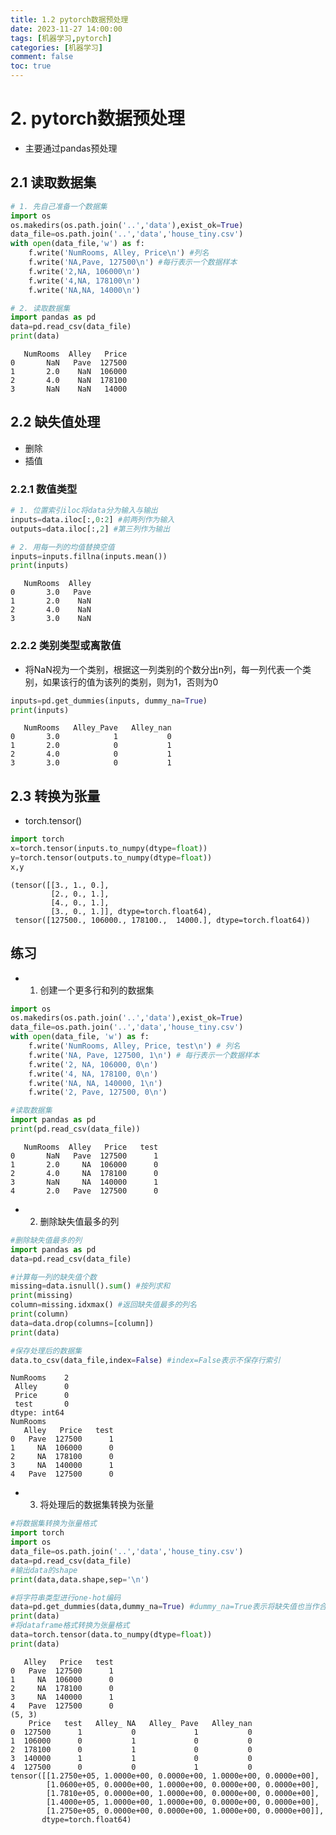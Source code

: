 ```yaml
---
title: 1.2 pytorch数据预处理
date: 2023-11-27 14:00:00
tags: [机器学习,pytorch]
categories: [机器学习]
comment: false
toc: true
---
```

#  
<!--more-->

# 2. pytorch数据预处理
- 主要通过pandas预处理

## 2.1 读取数据集


```python
# 1. 先自己准备一个数据集
import os
os.makedirs(os.path.join('..','data'),exist_ok=True)
data_file=os.path.join('..','data','house_tiny.csv')
with open(data_file,'w') as f:
    f.write('NumRooms, Alley, Price\n') #列名
    f.write('NA,Pave, 127500\n') #每行表示一个数据样本
    f.write('2,NA, 106000\n')
    f.write('4,NA, 178100\n')
    f.write('NA,NA, 14000\n')

# 2. 读取数据集
import pandas as pd
data=pd.read_csv(data_file)
print(data)
```

       NumRooms  Alley   Price
    0       NaN   Pave  127500
    1       2.0    NaN  106000
    2       4.0    NaN  178100
    3       NaN    NaN   14000
    

## 2.2 缺失值处理
- 删除
- 插值

### 2.2.1 数值类型


```python
# 1. 位置索引iloc将data分为输入与输出
inputs=data.iloc[:,0:2] #前两列作为输入
outputs=data.iloc[:,2] #第三列作为输出

# 2. 用每一列的均值替换空值
inputs=inputs.fillna(inputs.mean())
print(inputs)
```

       NumRooms  Alley
    0       3.0   Pave
    1       2.0    NaN
    2       4.0    NaN
    3       3.0    NaN
    

### 2.2.2 类别类型或离散值
- 将NaN视为一个类别，根据这一列类别的个数分出n列，每一列代表一个类别，如果该行的值为该列的类别，则为1，否则为0


```python
inputs=pd.get_dummies(inputs, dummy_na=True)
print(inputs)
```

       NumRooms   Alley_Pave   Alley_nan
    0       3.0            1           0
    1       2.0            0           1
    2       4.0            0           1
    3       3.0            0           1
    

## 2.3 转换为张量
- torch.tensor()


```python
import torch
x=torch.tensor(inputs.to_numpy(dtype=float))
y=torch.tensor(outputs.to_numpy(dtype=float))
x,y
```




    (tensor([[3., 1., 0.],
             [2., 0., 1.],
             [4., 0., 1.],
             [3., 0., 1.]], dtype=torch.float64),
     tensor([127500., 106000., 178100.,  14000.], dtype=torch.float64))



## 练习
- 1. 创建一个更多行和列的数据集



```python
import os
os.makedirs(os.path.join('..','data'),exist_ok=True)
data_file=os.path.join('..','data','house_tiny.csv')
with open(data_file, 'w') as f:
    f.write('NumRooms, Alley, Price, test\n') # 列名
    f.write('NA, Pave, 127500, 1\n') # 每行表示一个数据样本
    f.write('2, NA, 106000, 0\n')
    f.write('4, NA, 178100, 0\n')
    f.write('NA, NA, 140000, 1\n')
    f.write('2, Pave, 127500, 0\n')

#读取数据集
import pandas as pd
print(pd.read_csv(data_file))
```

       NumRooms  Alley   Price   test
    0       NaN   Pave  127500      1
    1       2.0     NA  106000      0
    2       4.0     NA  178100      0
    3       NaN     NA  140000      1
    4       2.0   Pave  127500      0
    

- 2. 删除缺失值最多的列


```python
#删除缺失值最多的列
import pandas as pd
data=pd.read_csv(data_file)

#计算每一列的缺失值个数
missing=data.isnull().sum() #按列求和
print(missing)
column=missing.idxmax() #返回缺失值最多的列名
print(column)
data=data.drop(columns=[column])
print(data)

#保存处理后的数据集
data.to_csv(data_file,index=False) #index=False表示不保存行索引
```

    NumRooms    2
     Alley      0
     Price      0
     test       0
    dtype: int64
    NumRooms
       Alley   Price   test
    0   Pave  127500      1
    1     NA  106000      0
    2     NA  178100      0
    3     NA  140000      1
    4   Pave  127500      0
    

- 3. 将处理后的数据集转换为张量


```python
#将数据集转换为张量格式
import torch
import os
data_file=os.path.join('..','data','house_tiny.csv')
data=pd.read_csv(data_file)
#输出data的shape
print(data,data.shape,sep='\n')

#将字符串类型进行one-hot编码
data=pd.get_dummies(data,dummy_na=True) #dummy_na=True表示将缺失值也当作合法的特征值并为其创建指示特征
print(data)
#将dataframe格式转换为张量格式
data=torch.tensor(data.to_numpy(dtype=float))
print(data)
```

       Alley   Price   test
    0   Pave  127500      1
    1     NA  106000      0
    2     NA  178100      0
    3     NA  140000      1
    4   Pave  127500      0
    (5, 3)
        Price   test   Alley_ NA   Alley_ Pave   Alley_nan
    0  127500      1           0             1           0
    1  106000      0           1             0           0
    2  178100      0           1             0           0
    3  140000      1           1             0           0
    4  127500      0           0             1           0
    tensor([[1.2750e+05, 1.0000e+00, 0.0000e+00, 1.0000e+00, 0.0000e+00],
            [1.0600e+05, 0.0000e+00, 1.0000e+00, 0.0000e+00, 0.0000e+00],
            [1.7810e+05, 0.0000e+00, 1.0000e+00, 0.0000e+00, 0.0000e+00],
            [1.4000e+05, 1.0000e+00, 1.0000e+00, 0.0000e+00, 0.0000e+00],
            [1.2750e+05, 0.0000e+00, 0.0000e+00, 1.0000e+00, 0.0000e+00]],
           dtype=torch.float64)
    
